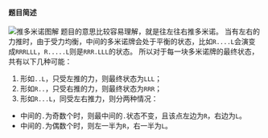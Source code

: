 #### 题目简述
![推多米诺图解](https://aliyun-lc-upload.oss-cn-hangzhou.aliyuncs.com/aliyun-lc-upload/uploads/2018/05/19/domino.png)
题目的意思比较容易理解，就是往左往右推多米诺。
当有左右的力推时，由于受力均衡，中间的多米诺牌会处于平衡的状态，比如``R....L``会演变成``RRRLLL``，``R.....L``则是``RRR.LLL``的状态。
所以对于每一块多米诺牌的最终状态，共有以下几种可能：
1. 形如``..L``，只受左推的力，则最终状态为``LLL``；
2. 形如``R..``，只受右推的力，则最终状态为``RRR``；
3. 形如``R...L``，同受左右推力，则分两种情况：
  - 中间的``.``为奇数个时，则最中间的``.``状态不变，且该点左边为``R``，右边为``L``。
  - 中间的``.``为偶数个时，则左一半为``R``，右一半为``L``。
